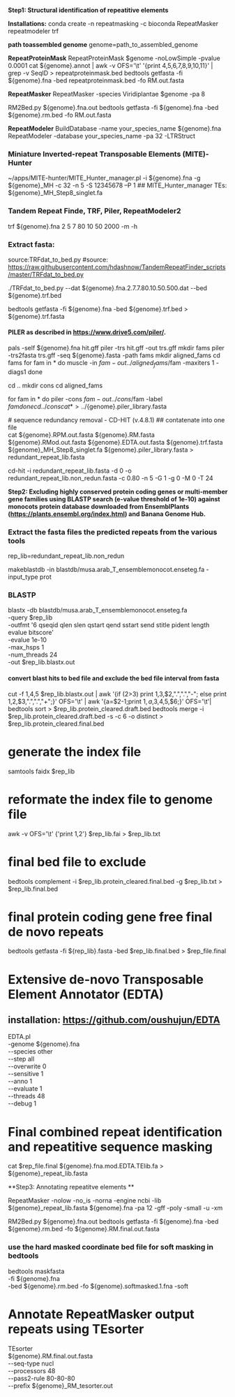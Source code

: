 **Step1: Structural identification of repeatitive elements**

**Installations:**
conda create -n repeatmasking -c bioconda RepeatMasker repeatmodeler trf 

**path toassembled genome**
genome=path_to_assembled_genome

**RepeatProteinMask**
RepeatProteinMask $genome -noLowSimple -pvalue 0.0001 
cat ${genome}.annot | awk -v OFS='\t' '{print $4,$5,$6,$7,$8,$9,$10,$11}' | grep -v SeqID > repeatproteinmask.bed
bedtools getfasta -fi ${genome}.fna -bed repeatproteinmask.bed -fo RM.out.fasta  

**RepeatMasker**
RepeatMasker -species Viridiplantae $genome -pa 8 

RM2Bed.py ${genome}.fna.out
bedtools getfasta -fi ${genome}.fna -bed ${genome}.rm.bed -fo RM.out.fasta  

**RepeatModeler** 
BuildDatabase -name your_species_name ${genome}.fna
RepeatModeler -database your_species_name -pa 32 -LTRStruct  

### Miniature Inverted-repeat Transposable Elements (MITE)-Hunter 
~/apps/MITE-hunter/MITE_Hunter_manager.pl -i ${genome}.fna -g ${genome}_MH -c 32 -n 5 -S 12345678 –P 1
## MITE_Hunter_manager TEs:  ${genome}_MH_Step8_singlet.fa 

### Tandem Repeat Finde, TRF, Piler, RepeatModeler2
trf ${genome}.fna 2 5 7 80 10 50 2000 -m -h 

### Extract fasta: 
source:TRFdat_to_bed.py #source: https://raw.githubusercontent.com/hdashnow/TandemRepeatFinder_scripts/master/TRFdat_to_bed.py

./TRFdat_to_bed.py --dat ${genome}.fna.2.7.7.80.10.50.500.dat --bed ${genome}.trf.bed 

bedtools getfasta -fi ${genome}.fna -bed ${genome}.trf.bed  > ${genome}.trf.fasta

#### PILER as described in https://www.drive5.com/piler/. 
pals -self ${genome}.fna hit.gff
piler -trs hit.gff -out trs.gff
mkdir fams
piler -trs2fasta trs.gff -seq ${genome}.fasta -path fams
mkdir aligned_fams
cd fams
for fam in *
do
   muscle -in $fam -out ../aligned_fams/$fam -maxiters 1 -diags1
done

cd ..
mkdir cons
cd aligned_fams

for fam in *
do
   piler -cons $fam -out ../cons/$fam -label $fam
done
cd ../cons
cat * > ../${genome}.piler_library.fasta


# sequence redundancy removal - CD-HIT (v.4.8.1)
## contatenate into one file  
cat ${genome}.RPM.out.fasta ${genome}.RM.fasta ${genome}.RMod.out.fasta ${genome}.EDTA.out.fasta ${genome}.trf.fasta ${genome}_MH_Step8_singlet.fa ${genome}.piler_library.fasta > redundant_repeat_lib.fasta 

cd-hit -i redundant_repeat_lib.fasta -d 0 -o redundant_repeat_lib.non_redun.fasta -c 0.80 -n 5 -G 1 -g 0 -M 0 -T 24


**Step2:  Excluding highly conserved protein coding genes or multi-member gene families using BLASTP search (e-value threshold of 1e-10) against monocots protein database downloaded from EnsemblPlants (https://plants.ensembl.org/index.html) and Banana Genome Hub.**

### Extract the fasta files the predicted repeats from the various tools  

rep_lib=redundant_repeat_lib.non_redun

makeblastdb -in blastdb/musa.arab_T_ensemblemonocot.enseteg.fa -input_type prot 
### BLASTP
blastx 
-db blastdb/musa.arab_T_ensemblemonocot.enseteg.fa \
-query $rep_lib \
-outfmt '6 qseqid qlen slen qstart qend sstart send stitle pident length evalue bitscore' \
-evalue 1e-10 \
-max_hsps 1 \
-num_threads 24 \
-out $rep_lib.blastx.out

#### convert blast hits to bed file and exclude the bed file interval from fasta

cut -f 1,4,5 $rep_lib.blastx.out | awk '{if ($2>$3) print $1,$3,$2,".",".","-"; else print $1,$2,$3,".",".","+";}' OFS='\t' | awk '{a=$2-1;print $1,a,$3,$4,$5,$6;}' OFS='\t'| bedtools sort > $rep_lib.protein_cleared.draft.bed
bedtools merge -i $rep_lib.protein_cleared.draft.bed -s -c 6 -o distinct > $rep_lib.protein_cleared.final.bed
# generate the index file
samtools faidx $rep_lib
# reformate the index file to genome file
awk -v OFS='\t' {'print $1,$2'} $rep_lib.fai > $rep_lib.txt
# final bed file to exclude
bedtools complement -i $rep_lib.protein_cleared.final.bed -g $rep_lib.txt > $rep_lib.final.bed
# final protein coding gene free final de novo repeats
bedtools getfasta -fi ${rep_lib}.fasta -bed $rep_lib.final.bed > $rep_file.final

# Extensive de-novo Transposable Element Annotator (EDTA)
## installation: https://github.com/oushujun/EDTA
EDTA.pl \
-genome ${genome}.fna \
--species other \
--step all \
--overwrite 0 \
--sensitive 1 \
--anno 1 \
--evaluate 1 \
--threads 48 \
--debug 1

# Final combined repeat identification and repeatitive sequence masking 
cat $rep_file.final ${genome}.fna.mod.EDTA.TElib.fa > ${genome}_repeat_lib.fasta

**Step3: Annotating repeatitve elements **

RepeatMasker -nolow -no_is -norna -engine ncbi -lib ${genome}_repeat_lib.fasta ${genome}.fna -pa 12 -gff -poly -small -u -xm 

RM2Bed.py ${genome}.fna.out
bedtools getfasta -fi ${genome}.fna -bed ${genome}.rm.bed -fo ${genome}.RM.final.out.fasta  

### use the hard masked coordinate bed file for soft masking in bedtools 
bedtools maskfasta \
-fi ${genome}.fna \
-bed ${genome}.rm.bed -fo ${genome}.softmasked.1.fna -soft

# Annotate RepeatMasker output repeats using TEsorter
TEsorter \
${genome}.RM.final.out.fasta \
--seq-type nucl \
--processors 48 \
--pass2-rule 80-80-80 \
--prefix ${genome}_RM_tesorter.out
